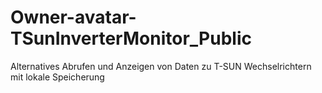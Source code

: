 # Owner-avatar-TSunInverterMonitor_Public
Alternatives Abrufen und Anzeigen von Daten zu T-SUN Wechselrichtern mit lokale Speicherung
